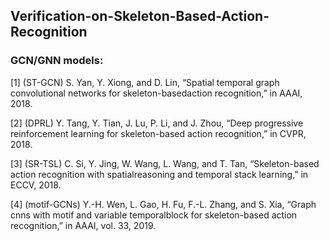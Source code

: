 ## Verification-on-Skeleton-Based-Action-Recognition




### GCN/GNN models:


[1] (ST-GCN) S. Yan, Y. Xiong, and D. Lin, “Spatial temporal graph convolutional networks for skeleton-basedaction recognition,” in AAAI, 2018.

[2] (DPRL) Y. Tang, Y. Tian, J. Lu, P. Li, and J. Zhou, “Deep progressive reinforcement learning for skeleton-based action recognition,” in CVPR, 2018.

[3] (SR-TSL) C. Si,  Y.  Jing,  W.  Wang,  L.  Wang,  and  T.  Tan,  “Skeleton-based  action  recognition  with  spatialreasoning and temporal stack learning,” in ECCV, 2018.

[4] (motif-GCNs) Y.-H. Wen, L. Gao, H. Fu, F.-L. Zhang, and S. Xia, “Graph cnns with motif and variable temporalblock for skeleton-based action recognition,” in AAAI, vol. 33, 2019.
